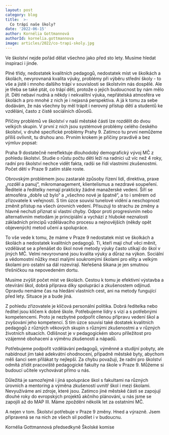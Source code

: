 ```yaml
---
layout: post
category: blog
title:  >-
  Co trápí naše školy?
date: '2022-06-15'
author: Kornélia Gottmannová
authorId: kornelia.gottmannova
image: articles/2022/co-trapi-skoly.jpg
---
```

Ve školství nejde pořád dělat všechno jako před sto lety. Musíme hledat inspiraci i jinde.

Plné třídy, nedostatek kvalitních pedagogů, nedostatek míst ve školkách a školách, nevyrovnaná kvalita výuky, problémy při výběru střední školy - to vše a jistě i mnoho dalšího trápí v souvislosti se školstvím nás dospělé. Ale je třeba se také ptát, co trápí děti, protože o jejich budoucnost by nám mělo jít. Děti nebaví nudná a někdy i nekvalitní výuka, nepřátelská atmosféra ve školách a pro mnohé z nich je i nejasná perspektiva.
A já k tomu za sebe dodávám, že nás všechny by měl trápit i nerovný přístup dětí a studentů ke vzdělání, často z čistě sociálních důvodů.

Příčiny problémů ve školství v naší městské části lze rozdělit do dvou velkých skupin. V první z nich jsou systémové problémy celého českého školství, v druhé specifické problémy Prahy 9. Zatímco tu první nemůžeme příliš ovlivnit, tu druhou ano. Prvním krokem je příčiny pravdivě a bez výmluv popsat:

Praha 9 dostatečně nereflektuje dlouhodobý demografický vývoj MČ z pohledu školství. Studie o růstu počtu děti leží na radnici už víc než 4 roky, radní pro školství nechce vidět fakta, radši se řídí vlastními zkušenostmi. Počet dětí v Praze 9 zatím stále roste.

Obrovským problémem jsou zastaralé způsoby řízení lidí, direktiva, praxe „rozděl a panuj“, mikromanagement, klientelismus a nezdravé soupeření.
Ředitelé a ředitelky nemají prakticky žádné manažerské vedení. Šíří se atmosféra „dobře už bylo“ a „všechno nové je špatně“, a to i směrem od zřizovatele k veřejnosti. S tím úzce souvisí tunelové vidění a neschopnost změnit přístup na všech úrovních vedení. Přisuzuji to strachu
ze změny a hlavně nechuti přiznat si vlastní chyby. Odpor proti progresivním nebo alternativním metodám je principiální a vychází z hluboké neznalosti základních principů vzdělávacího procesu a nejnovějších (někdy opět objevených) metod učení a spolupráce.

To vše vede k tomu, že máme v Praze 9 nedostatek míst ve školkách a školách a nedostatek kvalitních pedagogů. Ti, kteří mají chuť věci měnit, vzdělávat se a přenášet do škol nové metody výuky často utíkají do škol v jiných MČ. Velmi nevyrovnané jsou kvalita výuky a důraz na výkon. Sociální a vědomostní nůžky mezi malými soukromými školami pro elity a velkým školami pro ostatní sa dál rozevírají. Neřešená šikana je jen smutnou třešničkou na nepovedeném dortu.

Musíme zvýšit počet míst ve školách. Cestou k tomu je efektivní výstavba a otevírání škol, dobrá příprava díky spolupráci a zkušenostem odjinud.
Opravdu nemáme čas na hledání vlastních cest, ani na metody fungující před lety. Situace je a bude jiná. 

Z pohledu zřizovatele je klíčová personální politika. Dobrá ředitelka nebo ředitel jsou klíčem k dobré škole. Potřebujeme lídry s vizí a s potřebnými kompetencemi. Proto je nezbytné podpořit cílenou přípravu vedení škol a zvyšování jeho kompetencí. S tím úzce souvisí také dostatek kvalitních pedagogů z různých věkových skupin s různými zkušenostmi a v různých životních situacích. Odlišnost je v pedagogickém sboru příležitost
pro vzájemné obohacení a výměnu zkušeností a nápadů. 

Potřebujeme podpořit vzdělávání pedagogů, výměnné a studijní pobyty, ale nabídnout jim také adekvátní ohodnocení, případně městské byty, abychom měli šanci sem přilákat ty nejlepší. Za chybu považuji, že radní pro školství odmítá zřídit pracoviště pedagogické fakulty na škole v Praze 9. Můžeme si budoucí učitele vychovávat přímo u nás. 

Důležitá je samozřejmě i jiná spolupráce škol s fakultami na různých úrovních a mentoring a výměna zkušeností uvnitř škol i mezi školami. Nevyužíváme ani zdroje, které jsou. Zatímco jiné městské části se zapojují dlouhé roky do evropských projektů akčního plánování, u nás jsme se zapojili až do MAP III. Máme zpoždění několik let za ostatními MČ. 

A nejen v tom. Školství potřebuje v Praze 9 změny. Hned a výrazně. Jsem připravená se na nich ze všech sil podílet
i v budoucnu.

Kornélia Gottmannová
předsedkyně Školské komise
